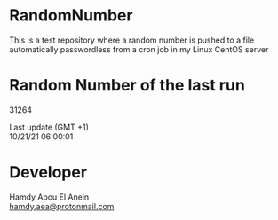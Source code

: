 # RandomNumber    
This is a test repository where a random number is pushed to a file automatically passwordless from a cron job in my Linux CentOS server    
# Random Number of the last run   
31264
      
Last update (GMT +1)    
10/21/21 06:00:01
# Developer    
Hamdy Abou El Anein   
hamdy.aea@protonmail.com
